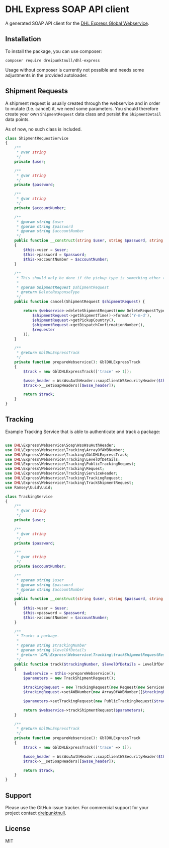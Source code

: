 # DHL Express SOAP API client

A generated SOAP API client for the [DHL Express Global Webservice](https://www.dhl.com).

## Installation

To install the package, you can use composer:

```
composer require dreipunktnull/dhl-express
```

Usage without composer is currently not possible and needs some adjustments in the provided autoloader.

## Shipment Requests

A shipment request is usually created through the webservice and in order to mutate (f.e. cancel) it,
we need some parameters. You should therefore create your own `ShipmentRequest` data class and persist
the `ShipmentDetail` data points.

As of now, no such class is included.

```php
class ShipmentRequestService
{
    /**
     * @var string
     */
    private $user;

    /**
     * @var string
     */
    private $password;

    /**
     * @var string
     */
    private $accountNumber;

    /**
     * @param string $user
     * @param string $password
     * @param string $accountNumber
     */
    public function __construct(string $user, string $password, string $accountNumber)
    {
        $this->user = $user;
        $this->password = $password;
        $this->accountNumber = $accountNumber;
    }
    
    /**
     * This should only be done if the pickup type is something other than PickupType::Regular.
     *
     * @param ShipmentRequest $shipmentRequest
     * @return DeleteResponseType
     */
    public function cancel(ShipmentRequest $shipmentRequest) {
    
        return $webservice->deleteShipmentRequest(new DeleteRequestType(
            $shipmentRequest->getShipmentTime()->format('Y-m-d'),
            $shipmentRequest->getPickupCountry(),
            $shipmentRequest->getDispatchConfirmationNumber(),
            $requester
        ));
    }

    /**
     * @return GblDHLExpressTrack
     */
    private function prepareWebservice(): GblDHLExpressTrack
    {
        $track = new GblDHLExpressTrack(['trace' => 1]);

        $wsse_header = WssWsuAuthHeader::soapClientWSSecurityHeader($this->user, $this->password, $this->accountNumber);
        $track->__setSoapHeaders([$wsse_header]);

        return $track;
    }
}
```

## Tracking

Example Tracking Service that is able to authenticate and track a package:

```php

use DHL\Express\Webservice\Soap\WssWsuAuthHeader;
use DHL\Express\Webservice\Tracking\ArrayOfAWBNumber;
use DHL\Express\Webservice\Tracking\GblDHLExpressTrack;
use DHL\Express\Webservice\Tracking\LevelOfDetails;
use DHL\Express\Webservice\Tracking\PublicTrackingRequest;
use DHL\Express\Webservice\Tracking\Request;
use DHL\Express\Webservice\Tracking\ServiceHeader;
use DHL\Express\Webservice\Tracking\TrackingRequest;
use DHL\Express\Webservice\Tracking\TrackShipmentRequest;
use Ramsey\Uuid\Uuid;

class TrackingService
{
    /**
     * @var string
     */
    private $user;

    /**
     * @var string
     */
    private $password;

    /**
     * @var string
     */
    private $accountNumber;

    /**
     * @param string $user
     * @param string $password
     * @param string $accountNumber
     */
    public function __construct(string $user, string $password, string $accountNumber)
    {
        $this->user = $user;
        $this->password = $password;
        $this->accountNumber = $accountNumber;
    }

    /**
     * Tracks a package.
     *
     * @param string $trackingNumber
     * @param string $levelOfDetails
     * @return \DHL\Express\Webservice\Tracking\trackShipmentRequestResponse
     */
    public function track($trackingNumber, $levelOfDetails = LevelOfDetails::LAST_CHECK_POINT_ONLY)
    {
        $webservice = $this->prepareWebservice();
        $parameters = new TrackShipmentRequest();

        $trackingRequest = new TrackingRequest(new Request(new ServiceHeader(new \DateTime(), implode('', explode('-', Uuid::uuid4())))), $levelOfDetails);
        $trackingRequest->setAWBNumber(new ArrayOfAWBNumber([$trackingNumber]));

        $parameters->setTrackingRequest(new PublicTrackingRequest($trackingRequest));

        return $webservice->trackShipmentRequest($parameters);
    }

    /**
     * @return GblDHLExpressTrack
     */
    private function prepareWebservice(): GblDHLExpressTrack
    {
        $track = new GblDHLExpressTrack(['trace' => 1]);

        $wsse_header = WssWsuAuthHeader::soapClientWSSecurityHeader($this->user, $this->password, $this->accountNumber);
        $track->__setSoapHeaders([$wsse_header]);

        return $track;
    }
}

```

## Support

Please use the GitHub issue tracker. For commercial support for your project contact
[dreipunktnull](https://dreipunktnull.com).

## License

MIT
